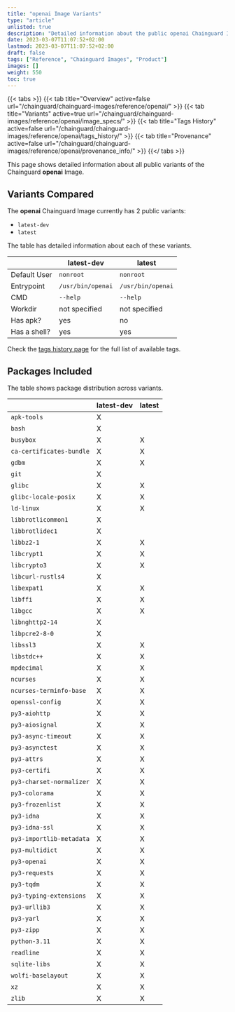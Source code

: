 ```yaml
---
title: "openai Image Variants"
type: "article"
unlisted: true
description: "Detailed information about the public openai Chainguard Image variants"
date: 2023-03-07T11:07:52+02:00
lastmod: 2023-03-07T11:07:52+02:00
draft: false
tags: ["Reference", "Chainguard Images", "Product"]
images: []
weight: 550
toc: true
---
```


{{< tabs >}}
{{< tab title="Overview" active=false url="/chainguard/chainguard-images/reference/openai/" >}}
{{< tab title="Variants" active=true url="/chainguard/chainguard-images/reference/openai/image_specs/" >}}
{{< tab title="Tags History" active=false url="/chainguard/chainguard-images/reference/openai/tags_history/" >}}
{{< tab title="Provenance" active=false url="/chainguard/chainguard-images/reference/openai/provenance_info/" >}}
{{</ tabs >}}

This page shows detailed information about all public variants of the Chainguard **openai** Image.

## Variants Compared
The **openai** Chainguard Image currently has 2 public variants: 

- `latest-dev`
- `latest`

The table has detailed information about each of these variants.

|              | latest-dev        | latest            |
|--------------|-------------------|-------------------|
| Default User | `nonroot`         | `nonroot`         |
| Entrypoint   | `/usr/bin/openai` | `/usr/bin/openai` |
| CMD          | `--help`          | `--help`          |
| Workdir      | not specified     | not specified     |
| Has apk?     | yes               | no                |
| Has a shell? | yes               | yes               |

Check the [tags history page](/chainguard/chainguard-images/reference/openai/tags_history/) for the full list of available tags.

## Packages Included
The table shows package distribution across variants.

|                          | latest-dev | latest |
|--------------------------|------------|--------|
| `apk-tools`              | X          |        |
| `bash`                   | X          |        |
| `busybox`                | X          | X      |
| `ca-certificates-bundle` | X          | X      |
| `gdbm`                   | X          | X      |
| `git`                    | X          |        |
| `glibc`                  | X          | X      |
| `glibc-locale-posix`     | X          | X      |
| `ld-linux`               | X          | X      |
| `libbrotlicommon1`       | X          |        |
| `libbrotlidec1`          | X          |        |
| `libbz2-1`               | X          | X      |
| `libcrypt1`              | X          | X      |
| `libcrypto3`             | X          | X      |
| `libcurl-rustls4`        | X          |        |
| `libexpat1`              | X          | X      |
| `libffi`                 | X          | X      |
| `libgcc`                 | X          | X      |
| `libnghttp2-14`          | X          |        |
| `libpcre2-8-0`           | X          |        |
| `libssl3`                | X          | X      |
| `libstdc++`              | X          | X      |
| `mpdecimal`              | X          | X      |
| `ncurses`                | X          | X      |
| `ncurses-terminfo-base`  | X          | X      |
| `openssl-config`         | X          | X      |
| `py3-aiohttp`            | X          | X      |
| `py3-aiosignal`          | X          | X      |
| `py3-async-timeout`      | X          | X      |
| `py3-asynctest`          | X          | X      |
| `py3-attrs`              | X          | X      |
| `py3-certifi`            | X          | X      |
| `py3-charset-normalizer` | X          | X      |
| `py3-colorama`           | X          | X      |
| `py3-frozenlist`         | X          | X      |
| `py3-idna`               | X          | X      |
| `py3-idna-ssl`           | X          | X      |
| `py3-importlib-metadata` | X          | X      |
| `py3-multidict`          | X          | X      |
| `py3-openai`             | X          | X      |
| `py3-requests`           | X          | X      |
| `py3-tqdm`               | X          | X      |
| `py3-typing-extensions`  | X          | X      |
| `py3-urllib3`            | X          | X      |
| `py3-yarl`               | X          | X      |
| `py3-zipp`               | X          | X      |
| `python-3.11`            | X          | X      |
| `readline`               | X          | X      |
| `sqlite-libs`            | X          | X      |
| `wolfi-baselayout`       | X          | X      |
| `xz`                     | X          | X      |
| `zlib`                   | X          | X      |

